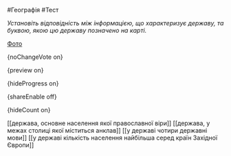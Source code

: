 #Географія #Тест

*Установіть відповідність між інформацією, що характеризує державу, та буквою, якою цю державу позначено на карті.*

[Фото](https://zno.osvita.ua//doc/images/znotest/29/2942/163553_51.jpg)

{noChangeVote on}

{preview on}

{hideProgress on}

{shareEnable off}

{hideCount on}

[[держава, основне населення якої православної віри]]
[[держава, у межах столиці якої міститься анклав]]
[[у державі чотири державні мови]]
[[у державі кількість населення найбільша серед країн Західної Європи]]

